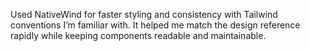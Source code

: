 Used NativeWind for faster styling and consistency with Tailwind conventions I’m familiar with. It helped me match the design reference rapidly while keeping components readable and maintainable.
